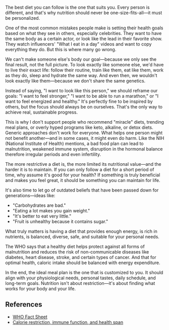 The best diet you can follow is the one that suits you. Every person is different, and that's why nutrition should never be one-size-fits-all—it must be personalized.

One of the most common mistakes people make is setting their health goals based on what they see in others, especially celebrities. They want to have the same body as a certain actor, or look like the lead in their favorite show. They watch influencers' "What I eat in a day" videos and want to copy everything they do. But this is where many go wrong.

We can't make someone else's body our goal—because we only see the final result, not the full picture. To look exactly like someone else, we'd have to live their exact life: follow their routine, train like them, eat like them, work as they do, sleep and hydrate the same way. And even then, we wouldn't look exactly like them—because we don't share the same genetics.

Instead of saying, "I want to look like this person," we should reframe our goals: "I want to feel stronger," "I want to be able to run a marathon," or "I want to feel energized and healthy." It's perfectly fine to be inspired by others, but the focus should always be on ourselves. That's the only way to achieve real, sustainable progress.

This is why I don't support people who recommend "miracle" diets, trending meal plans, or overly hyped programs like keto, alkaline, or detox diets. Generic approaches don't work for everyone. What helps one person might not benefit another—and in some cases, it might even do harm. Like the NIH (National Institute of Health) mentions, a bad food plan can lead to malnutrition, weakened immune system, disruption in the hormonal balance therefore irregular periods and even infertility.

The more restrictive a diet is, the more limited its nutritional value—and the harder it is to maintain. If you can only follow a diet for a short period of time, why assume it's good for your health? If something is truly beneficial and makes you feel great, it should be something you can maintain for life.

It's also time to let go of outdated beliefs that have been passed down for generations—ideas like:

* "Carbohydrates are bad."
* "Eating a lot makes you gain weight."
* "It's better to eat very little."
* "Fruit is unhealthy because it contains sugar."

What truly matters is having a diet that provides enough energy, is rich in nutrients, is balanced, diverse, safe, and suitable for your personal needs.

The WHO says that a healthy diet helps protect against all forms of malnutrition and reduces the risk of non-communicable diseases like diabetes, heart disease, stroke, and certain types of cancer. And that for optimal health, caloric intake should be balanced with energy expenditure.

In the end, the ideal meal plan is the one that is customized to you. It should align with your physiological needs, personal tastes, daily schedule, and long-term goals. Nutrition isn't about restriction—it's about finding what works for your body and your life.

## References
- [WHO Fact Sheet](https://www.who.int/news-room/fact-sheets/detail/healthy-diet)
- [Calorie restriction, immune function, and health span]( https://www.nih.gov/news-events/nih-research-matters/calorie-restriction-immune-function-health-span#:~:text=Calorie%20restriction%20involves%20reducing%20food,an%20average%20of%20about%2014%25)
